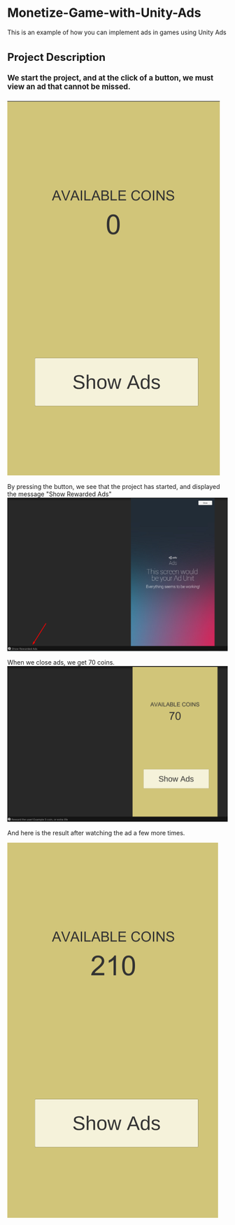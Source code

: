 # Monetize-Game-with-Unity-Ads

This is an example of how you can implement ads in games using Unity Ads

<h1 style="font-size: 24px;">Project Description</h1>

<h4 style="font-size: 17px;"> We start the project, and at the click of a button, we must view an ad that cannot be missed.</h4>


![Screenshot 1](https://github.com/curlyboii/Monetize-Game-with-Unity-Ads/blob/main/1.png)

By pressing the button, we see that the project has started, and displayed the message "Show Rewarded Ads"
![Screenshot 2](https://github.com/curlyboii/Monetize-Game-with-Unity-Ads/blob/main/2.png)

When we close ads, we get 70 coins.
![Screenshot 3](https://github.com/curlyboii/Monetize-Game-with-Unity-Ads/blob/main/3.png)

And here is the result after watching the ad a few more times.

![Screenshot 4](https://github.com/curlyboii/Monetize-Game-with-Unity-Ads/blob/main/4.png)
